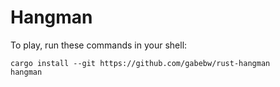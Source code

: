 # Hangman

To play, run these commands in your shell:

    cargo install --git https://github.com/gabebw/rust-hangman
    hangman
